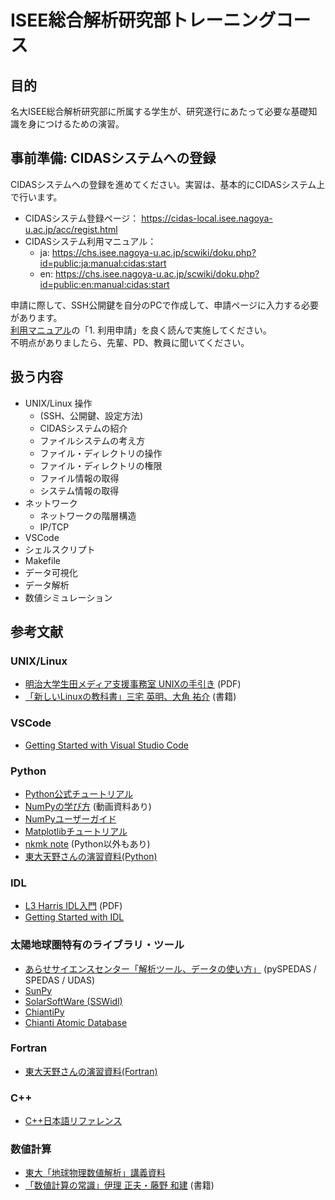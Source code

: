 # ISEE総合解析研究部トレーニングコース

## 目的

名大ISEE総合解析研究部に所属する学生が、研究遂行にあたって必要な基礎知識を身につけるための演習。

## 事前準備: CIDASシステムへの登録

CIDASシステムへの登録を進めてください。実習は、基本的にCIDASシステム上で行います。  

- CIDASシステム登録ページ： <https://cidas-local.isee.nagoya-u.ac.jp/acc/regist.html>
- CIDASシステム利用マニュアル：
  - ja: <https://chs.isee.nagoya-u.ac.jp/scwiki/doku.php?id=public:ja:manual:cidas:start>
  - en: <https://chs.isee.nagoya-u.ac.jp/scwiki/doku.php?id=public:en:manual:cidas:start>

申請に際して、SSH公開鍵を自分のPCで作成して、申請ページに入力する必要があります。  
[利用マニュアル](https://chs.isee.nagoya-u.ac.jp/scwiki/doku.php?id=public:ja:manual:cidas:start)の「1. 利用申請」を良く読んで実施してください。  
不明点がありましたら、先輩、PD、教員に聞いてください。

## 扱う内容

- UNIX/Linux 操作
  - (SSH、公開鍵、設定方法)
  - CIDASシステムの紹介
  - ファイルシステムの考え方
  - ファイル・ディレクトリの操作
  - ファイル・ディレクトリの権限
  - ファイル情報の取得
  - システム情報の取得
- ネットワーク
  - ネットワークの階層構造
  - IP/TCP
- VSCode
- シェルスクリプト
- Makefile
- データ可視化
- データ解析
- 数値シミュレーション

## 参考文献

### UNIX/Linux

- [明治大学生田メディア支援事務室 UNIXの手引き](https://www.meiji.ac.jp/isys/doc/UNIX2019.pdf) (PDF)
- [「新しいLinuxの教科書」三宅 英明、大角 祐介](https://www.sbcr.jp/product/4797380941/) (書籍)

### VSCode

- [Getting Started with Visual Studio Code](https://code.visualstudio.com/docs/introvideos/basics)

### Python

- [Python公式チュートリアル](https://docs.python.org/ja/3/tutorial/)
- [NumPyの学び方](https://numpy.org/ja/learn/) (動画資料あり)
- [NumPyユーザーガイド](https://numpy.org/doc/stable/user/index.html)
- [Matplotlibチュートリアル](https://matplotlib.org/stable/tutorials/index.html)
- [nkmk note](https://note.nkmk.me/) (Python以外もあり)
- [東大天野さんの演習資料(Python)](https://amanotk.github.io/python-resume-public/)

### IDL

- [L3 Harris IDL入門](https://nv5geospatialsoftware.co.jp/Portals/74/VIS_JAPAN/documents/IDL88_training.pdf) (PDF)
- [Getting Started with IDL](https://www.nv5geospatialsoftware.com/docs/Getting_Started.html)

### 太陽地球圏特有のライブラリ・ツール

- [あらせサイエンスセンター「解析ツール、データの使い方」](https://ergsc.isee.nagoya-u.ac.jp/data_info/howto.shtml.ja) (pySPEDAS / SPEDAS / UDAS)
- [SunPy](https://sunpy.org/)
- [SolarSoftWare (SSWidl)](https://www.lmsal.com/solarsoft/)
- [ChiantiPy](https://chiantipy.readthedocs.io/en/latest/)
- [Chianti Atomic Database](http://chiantidatabase.org/)

### Fortran

- [東大天野さんの演習資料(Fortran)](https://amanotk.github.io/fortran-resume-public/)

### C++

- [C++日本語リファレンス](https://cpprefjp.github.io/)

### 数値計算

- [東大「地球物理数値解析」講義資料](https://github.com/amanotk/numerical-geophysics)
- [「数値計算の常識」伊理 正夫・藤野 和建](https://www.kyoritsu-pub.co.jp/bookdetail/9784320013438) (書籍)
